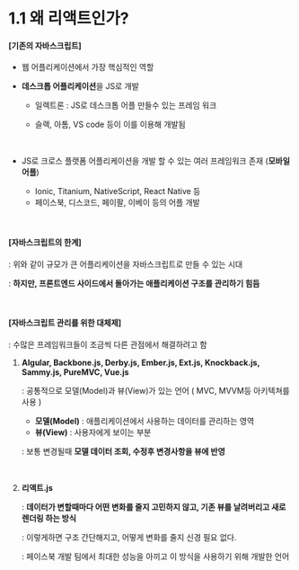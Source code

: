 # 1.1 왜 리액트인가?

#### [기존의 자바스크립트]

- 웹 어플리케이션에서 가장 핵심적인 역할

- **데스크톱 어플리케이션**을 JS로 개발  

  - 일렉트론 : JS로 데스크톱 어플 만들수 있는 프레임 워크

  - 슬랙, 아톰, VS code 등이 이를 이용해 개발됨

    <br>

- JS로 크로스 플랫폼 어플리케이션을 개발 할 수 있는 여러 프레임워크 존재 (**모바일 어플**)

  - Ionic, Titanium, NativeScript, React Native 등
  - 페이스북, 디스코드, 페이팔, 이베이 등의 어플 개발

<br>

#### [자바스크립트의 한계]

: 위와 같이 규모가 큰 어플리케이션을 자바스크립트로 만들 수 있는 시대

: **하지만, 프론트엔드 사이드에서 돌아가는 애플리케이션 구조를 관리하기 힘듬**

<br>

#### [자바스크립트 관리를 위한 대체제]

: 수많은 프레임워크들이 조금씩 다른 관점에서 해결하려고 함

1. **Algular, Backbone.js, Derby.js, Ember.js, Ext.js, Knockback.js, Sammy.js, PureMVC, Vue.js**

   : 공통적으로 모델(Model)과 뷰(View)가 있는 언어 ( MVC, MVVM등 아키텍쳐를 사용 )

   - **모델(Model)** : 애플리케이션에서 사용하는 데이터를 관리하는 영역
   - **뷰(View)** : 사용자에게 보이는 부분

   : 보통 변경될때 **모델 데이터 조회, 수정후 변경사항을 뷰에 반영**

   <br>

2. **리액트.js**

   : **데이터가 변할때마다 어떤 변화를 줄지 고민하지 않고, 기존 뷰를 날려버리고 새로 렌더링 하는 방식**

   : 이렇게하면 구조 간단해지고, 어떻게 변화를 줄지 신경 필요 없다.

   : 페이스북 개발 팀에서 최대한 성능을 아끼고 이 방식을 사용하기 위해 개발한 언어

   